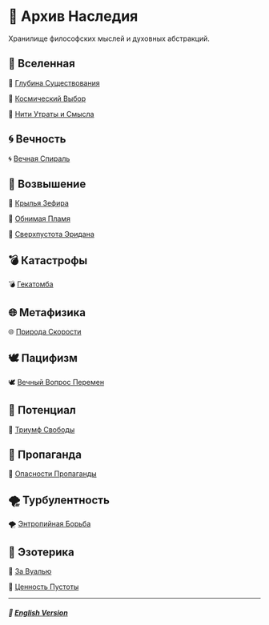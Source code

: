 # 📁 Архив Наследия
<p align="justify">Хранилище философских мыслей и духовных абстракций.</p>

## 🌌 Вселенная
🌌 [Глубина Существования](universal/depth_of_existence/russian.md)

🌌 [Космический Выбор](universal/cosmic_choices/russian.md)

🌌 [Нити Утраты и Смысла](universal/the_threads_of_loss_and_meaning/russian.md)

## 🌀 Вечность
🌀 [Вечная Спираль](eternal/eternal_spiral/russian.md)

## 🌟 Возвышение
🌟 [Крылья Зефира](ascension/the_wings_of_zephyr/russian.md)

🌟 [Обнимая Пламя](ascension/embracing_the_flame/russian.md)

🌟 [Сверхпустота Эридана](ascension/eridanus_supervoid/russian.md)

## 💣 Катастрофы
💣 [Гекатомба](catastrophical/the_hecatomb/russian.md)

## 🌐 Метафизика
🌐 [Природа Скорости](metaphysical/the_nature_of_speed/russian.md)

## 🕊️ Пацифизм
🕊️ [Вечный Вопрос Перемен](pacifism/the_eternal_question_of_change/english.md)

## 🌱 Потенциал
🌱 [Триумф Свободы](potential/the_triumph_of_freedom/russian.md)

## 📢 Пропаганда
📢 [Опасности Пропаганды](propaganda/the_dangers_of_propaganda/russian.md)

## 🌪️ Турбулентность
🌪️ [Энтропийная Борьба](turbulence/entropic_struggle/russian.md)

## 🔮 Эзотерика
🔮 [За Вуалью](esoterical/beyond_the_veil/russian.md)

🔮 [Ценность Пустоты](esoterical/the_value_of_emptiness/russian.md)

***

##### 🗽 [English Version](index.md)
